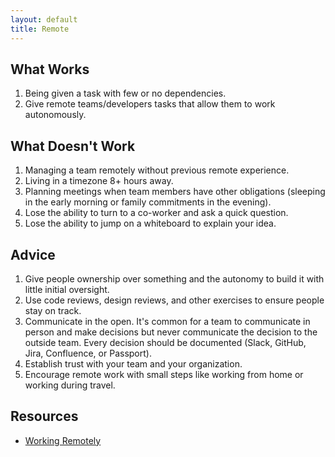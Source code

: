 ```yaml
---
layout: default
title: Remote
---
```


## What Works

1. Being given a task with few or no dependencies.
1. Give remote teams/developers tasks that allow them to work autonomously.

## What Doesn't Work

1. Managing a team remotely without previous remote experience.
1. Living in a timezone 8+ hours away.
1. Planning meetings when team members have other obligations (sleeping in the early morning or family commitments in the evening).
1. Lose the ability to turn to a co-worker and ask a quick question.
1. Lose the ability to jump on a whiteboard to explain your idea.

## Advice

1. Give people ownership over something and the autonomy to build it with little initial oversight.
1. Use code reviews, design reviews, and other exercises to ensure people stay on track.
1. Communicate in the open. It's common for a team to communicate in person and make decisions but never communicate the decision to the outside team. Every decision should be documented (Slack, GitHub, Jira, Confluence, or Passport).
1. Establish trust with your team and your organization.
1. Encourage remote work with small steps like working from home or working during travel.


## Resources

- [Working Remotely](https://snook.ca/archives/other/working-remotely)

